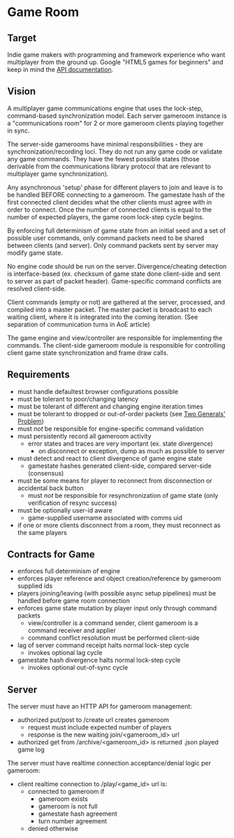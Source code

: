 # Game Room

## Target

Indie game makers with programming and framework experience who want multiplayer from the ground up.
Google "HTML5 games for beginners" and keep in mind the [API documentation](gameroom/client.md).

## Vision

A multiplayer game communications engine that uses the lock-step, command-based synchronization model.
Each server gameroom instance is a "communications room" for 2 or more gameroom clients playing together in sync.

The server-side gamerooms have minimal responsibilities - they are synchronization/recording loci.
They do not run any game code or validate any game commands.
They have the fewest possible states (those derivable from the communications library protocol that are relevant to multiplayer game synchronization).

Any asynchronous 'setup' phase for different players to join and leave is to be handled BEFORE connecting to a gameroom.
The gamestate hash of the first connected client decides what the other clients must agree with in order to connect.
Once the number of connected clients is equal to the number of expected players, the game room lock-step cycle begins.

By enforcing full determinism of game state from an initial seed and a set of possible user commands, only command packets need to be shared between clients (and server).
Only command packets sent by server may modify game state.

No engine code should be run on the server.
Divergence/cheating detection is interface-based (ex. checksum of game state done client-side and sent to server as part of packet header).
Game-specific command conflicts are resolved client-side.

Client commands (empty or not) are gathered at the server, processed, and compiled into a master packet.
The master packet is broadcast to each waiting client, where it is integrated into the coming iteration. (See separation of communication turns in AoE article)

The game engine and view/controller are responsible for implementing the commands.
The client-side gameroom module is responsible for controlling client game state synchronization and frame draw calls.

## Requirements

- must handle defaultest browser configurations possible
- must be tolerant to poor/changing latency
- must be tolerant of different and changing engine iteration times
- must be tolerant to dropped or out-of-order packets (see [Two Generals' Problem](http://en.wikipedia.org/wiki/Two_Generals%27_Problem))
- must *not* be responsible for engine-specific command validation
- must persistently record all gameroom activity
    - error states and traces are very important (ex. state divergence)
        - on disconnect or exception, dump as much as possible to server
- must detect and react to client divergence of game engine state
    - gamestate hashes generated client-side, compared server-side (consensus)
- must be some means for player to reconnect from disconnection or accidental back button
    - must *not* be responsible for resynchronization of game state (only verification of resync success)
- must be optionally user-id aware
    - game-supplied username associated with comms uid
- if one or more clients disconnect from a room, they must reconnect as the same players

## Contracts for Game

- enforces full determinism of engine
- enforces player reference and object creation/reference by gameroom supplied ids
- players joining/leaving (with possible async setup pipelines) must be handled before game room connection
- enforces game state mutation by player input only through command packets
    - view/controller is a command sender, client gameroom is a command receiver and applier
    - command conflict resolution must be performed client-side
- lag of server command receipt halts normal lock-step cycle
    - invokes optional lag cycle
- gamestate hash divergence halts normal lock-step cycle
    - invokes optional out-of-sync cycle

## Server

The server must have an HTTP API for gameroom management:

- authorized put/post to /create url creates gameroom
    - request must include expected number of players
    - response is the new waiting join/&lt;gameroom_id&gt; url
- authorized get from /archive/&lt;gameroom_id&gt; is returned .json played game log

The server must have realtime connection acceptance/denial logic per gameroom:

- client realtime connection to /play/&lt;game_id&gt; url is:
    - connected to gameroom if
        - gameroom exists
        - gameroom is not full
        - gamestate hash agreement 
        - turn number agreement
    - denied otherwise
